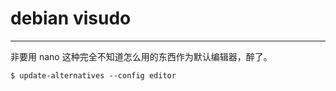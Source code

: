 # debian visudo

---

非要用 nano 这种完全不知道怎么用的东西作为默认编辑器，醉了。

```
$ update-alternatives --config editor
```
